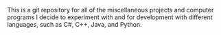 This is a git repository for all of the miscellaneous projects and computer programs I decide to experiment with and for development with different languages, such as C#, C++, Java, and Python.
